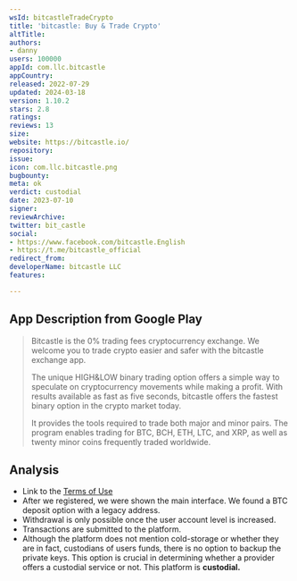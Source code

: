 ```yaml
---
wsId: bitcastleTradeCrypto
title: 'bitcastle: Buy & Trade Crypto'
altTitle: 
authors:
- danny
users: 100000
appId: com.llc.bitcastle
appCountry: 
released: 2022-07-29
updated: 2024-03-18
version: 1.10.2
stars: 2.8
ratings: 
reviews: 13
size: 
website: https://bitcastle.io/
repository: 
issue: 
icon: com.llc.bitcastle.png
bugbounty: 
meta: ok
verdict: custodial
date: 2023-07-10
signer: 
reviewArchive: 
twitter: bit_castle
social:
- https://www.facebook.com/bitcastle.English
- https://t.me/bitcastle_official
redirect_from: 
developerName: bitcastle LLC
features: 

---
```


## App Description from Google Play

> Bitcastle is the 0% trading fees cryptocurrency exchange. We welcome you to trade crypto easier and safer with the bitcastle exchange app.
>
> The unique HIGH&LOW binary trading option offers a simple way to speculate on cryptocurrency movements while making a profit. With results available as fast as five seconds, bitcastle offers the fastest binary option in the crypto market today.
>
> It provides the tools required to trade both major and minor pairs. The program enables trading for BTC, BCH, ETH, LTC, and XRP, as well as twenty minor coins frequently traded worldwide.

## Analysis

- Link to the [Terms of Use](https://bitcastle.io/en/terms)
- After we registered, we were shown the main interface. We found a BTC deposit option with a legacy address.
- Withdrawal is only possible once the user account level is increased.
- Transactions are submitted to the platform.
- Although the platform does not mention cold-storage or whether they are in fact, custodians of users funds, there is no option to backup the private keys. This option is crucial in determining whether a provider offers a custodial service or not. This platform is **custodial.**
